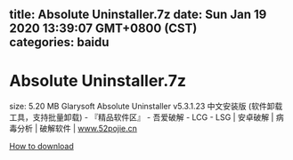 
title: Absolute Uninstaller.7z
date: Sun Jan 19 2020 13:39:07 GMT+0800 (CST)    
categories: baidu
---

# Absolute Uninstaller.7z
size: 5.20 MB
 Glarysoft Absolute Uninstaller v5.3.1.23 中文安装版 (软件卸载工具，支持批量卸载) - 『精品软件区』 - 吾爱破解 - LCG - LSG | 安卓破解 | 病毒分析 | 破解软件 | www.52pojie.cn
 

[How to download](https://bpcam.bemobtrk.com/go/2ceec3aa-1ca2-46d6-b9ff-aaa5c184517c?jno=3291)